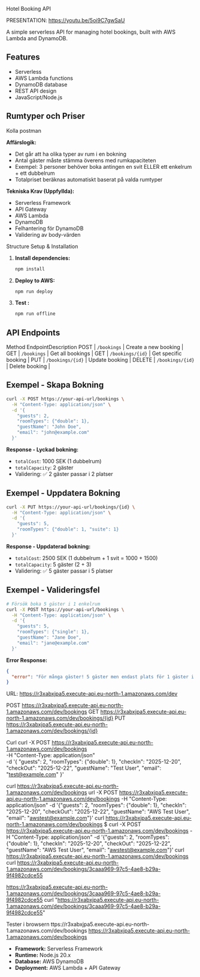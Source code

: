 Hotel Booking API

PRESENTATION:
  https://youtu.be/5oi9C7gwSaU 

A simple serverless API for managing hotel bookings, built with AWS Lambda and DynamoDB.

## Features

- Serverless 
- AWS Lambda functions
- DynamoDB database
- REST API design
- JavaScript/Node.js



## Rumtyper och Priser
Kolla postman

**Affärslogik:**
- Det går att ha olika typer av rum i en bokning
- Antal gäster måste stämma överens med rumkapaciteten
- Exempel: 3 personer behöver boka antingen en svit ELLER ett enkelrum + ett dubbelrum
- Totalpriset beräknas automatiskt baserat på valda rumtyper

**Tekniska Krav (Uppfyllda):**
-  Serverless Framework
- API Gateway
- AWS Lambda
- DynamoDB
- Felhantering för DynamoDB
-  Validering av body-värden

Structure
Setup & Installation

1. **Install dependencies:**
   ```bash
   npm install
   ```

2. **Deploy to AWS:**
   ```bash
   npm run deploy
   ```

3. **Test :**
   ```bash
   npm run offline
   ```

## API Endpoints

Method EndpointDescription
 POST | `/bookings` | Create a new booking |
 GET | `/bookings` | Get all bookings |
 GET | `/bookings/{id}` | Get specific booking |
 PUT | `/bookings/{id}` | Update booking |
 DELETE | `/bookings/{id}` | Delete booking |

## Exempel - Skapa Bokning

```bash
curl -X POST https://your-api-url/bookings \
  -H "Content-Type: application/json" \
  -d '{
    "guests": 2,
    "roomTypes": {"double": 1},
    "guestName": "John Doe",
    "email": "john@example.com"
  }'
```

**Response - Lyckad bokning:**
- `totalCost`: 1000 SEK (1 dubbelrum)
- `totalCapacity`: 2 gäster
- Validering: ✅ 2 gäster passar i 2 platser

## Exempel - Uppdatera Bokning

```bash
curl -X PUT https://your-api-url/bookings/{id} \
  -H "Content-Type: application/json" \
  -d '{
    "guests": 5,
    "roomTypes": {"double": 1, "suite": 1}
  }'
```

**Response - Uppdaterad bokning:**
- `totalCost`: 2500 SEK (1 dubbelrum + 1 svit = 1000 + 1500)
- `totalCapacity`: 5 gäster (2 + 3)
- Validering: ✅ 5 gäster passar i 5 platser

## Exempel - Valideringsfel

```bash
# Försök boka 5 gäster i 1 enkelrum
curl -X POST https://your-api-url/bookings \
  -H "Content-Type: application/json" \
  -d '{
    "guests": 5,
    "roomTypes": {"single": 1},
    "guestName": "Jane Doe",
    "email": "jane@example.com"
  }'
```

**Error Response:**
```json
{
  "error": "För många gäster! 5 gäster men endast plats för 1 gäster i de valda rummen"
}
```

URL:
https://r3xabxjpa5.execute-api.eu-north-1.amazonaws.com/dev

POST https://r3xabxjpa5.execute-api.eu-north-1.amazonaws.com/dev/bookings
GET https://r3xabxjpa5.execute-api.eu-north-1.amazonaws.com/dev/bookings/{id}
PUT https://r3xabxjpa5.execute-api.eu-north-1.amazonaws.com/dev/bookings/{id}

Curl curl -X POST https://r3xabxjpa5.execute-api.eu-north-1.amazonaws.com/dev/bookings \
  -H "Content-Type: application/json" \
  -d '{
    "guests": 2,
    "roomTypes": {"double": 1},
    "checkIn": "2025-12-20",
    "checkOut": "2025-12-22",
    "guestName": "Test User",
    "email": "test@example.com"
  }'

  curl https://r3xabxjpa5.execute-api.eu-north-1.amazonaws.com/dev/bookings 
  url -X POST https://r3xabxjpa5.execute-api.eu-north-1.amazonaws.com/dev/bookings -H "Content-Type: application/json" -d '{"guests": 2, "roomTypes": {"double": 1}, "checkIn": "2025-12-20", "checkOut": "2025-12-22", "guestName": "AWS Test User", "email": "awstest@example.com"}'
  curl https://r3xabxjpa5.execute-api.eu-north-1.amazonaws.com/dev/bookings
  $ curl -X POST https://r3xabxjpa5.execute-api.eu-north-1.amazonaws.com/dev/bookings -H "Content-Type: application/json" -d '{"guests": 2, "roomTypes": {"double": 1}, "checkIn": "2025-12-20", "checkOut": "2025-12-22", "guestName": "AWS Test User", "email": "awstest@example.com"}'
   curl https://r3xabxjpa5.execute-api.eu-north-1.amazonaws.com/dev/bookings
   curl https://r3xabxjpa5.execute-api.eu-north-1.amazonaws.com/dev/bookings/3caaa969-97c5-4ae8-b29a-9f4982cdce55

   
   https://r3xabxjpa5.execute-api.eu-north-1.amazonaws.com/dev/bookings/3caaa969-97c5-4ae8-b29a-9f4982cdce55
    curl "https://r3xabxjpa5.execute-api.eu-north-1.amazonaws.com/dev/bookings/3caaa969-97c5-4ae8-b29a-9f4982cdce55"
    
   
   



   Tester i browsern 
   ttps://r3xabxjpa5.execute-api.eu-north-1.amazonaws.com/dev/bookings
   https://r3xabxjpa5.execute-api.eu-north-1.amazonaws.com/dev/bookings

- **Framework:** Serverless Framework
- **Runtime:** Node.js 20.x
- **Database:** AWS DynamoDB
- **Deployment:** AWS Lambda + API Gateway


